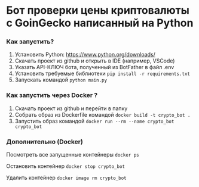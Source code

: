 # Бот проверки цены криптовалюты с GoinGecko написанный на Python

### Как запустить?

1. Установить Python: https://www.python.org/downloads/
2. Скачать проект из github и открыть в IDE (например, VSCode)
3. Указать API-КЛЮЧ бота, полученный из BotFather в файл .env
4. Установить требуемые библиотеки ```pip install -r requirements.txt```
6. Запускать командой ```python main.py```

### Как запустить через Docker ?

1. Скачать проект из github и перейти в папку
2. Собрать образ из Dockerfile командой ```docker build -t crypto_bot .```
3. Запустить образ командой ```docker run --rm --name crypto_bot crypto_bot```

### Дополнительно (Docker)
Посмотреть все запущенные контейнеры ```docker ps```

Остановить контейнер ```docker stop crypto_bot```

Удалить контейнер ```docker image rm crypto_bot```
